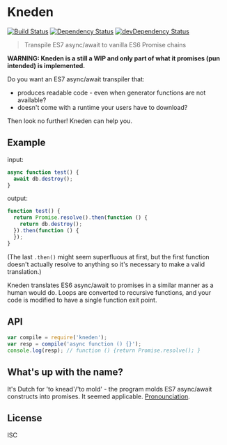 Kneden
======

[![Build Status](https://travis-ci.org/marten-de-vries/kneden.svg?branch=master)](https://travis-ci.org/marten-de-vries/kneden)
[![Dependency Status](https://david-dm.org/marten-de-vries/kneden.svg)](https://david-dm.org/marten-de-vries/kneden)
[![devDependency Status](https://david-dm.org/marten-de-vries/kneden/dev-status.svg)](https://david-dm.org/marten-de-vries/kneden#info=devDependencies)


> Transpile ES7 async/await to vanilla ES6 Promise chains

**WARNING: Kneden is a still a WIP and only part of what it promises (pun intended) is implemented.**

Do you want an ES7 async/await transpiler that:

- produces readable code - even when generator functions are not available?
- doesn't come with a runtime your users have to download?

Then look no further! Kneden can help you.

Example
-------

input:
```js
async function test() {
  await db.destroy();
}
```

output:
```js
function test() {
  return Promise.resolve().then(function () {
    return db.destroy();
  }).then(function () {
  });
}
```

(The last ``.then()`` might seem superfluous at first, but the first function
doesn't actually resolve to anything so it's necessary to make a valid
translation.)

Kneden translates ES6 async/await to promises in a similar manner as a human
would do. Loops are converted to recursive functions, and your code is modified
to have a single function exit point.

API
---

```js
var compile = require('kneden');
var resp = compile('async function () {}');
console.log(resp); // function () {return Promise.resolve(); }
```

What's up with the name?
------------------------

It's Dutch for 'to knead'/'to mold' - the program molds ES7 async/await
constructs into promises. It seemed applicable. [Pronounciation](https://upload.wikimedia.org/wikipedia/commons/0/0e/Nl-kneden.ogg).

License
-------

ISC
